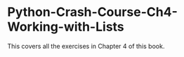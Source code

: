 # Python-Crash-Course-Ch4-Working-with-Lists
This covers all the exercises in Chapter 4 of this book.

